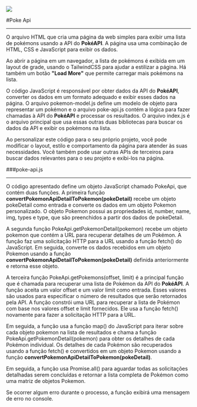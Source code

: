 <img src="https://d1unuvan7ts7ur.cloudfront.net/0x718/filters:strip_exif()/a014fb64-2cf2-4382-bb75-77d808d5c1f4/01GY2YAFC8WGBP9KE88HXTTQ8E">

#Poke Api
______________________________________

O arquivo HTML que cria uma página da web simples para exibir uma lista de pokémons usando a API do **PokéAPI**. A página usa uma combinação de HTML, CSS e JavaScript para exibir os dados.

Ao abrir a página em um navegador, a lista de pokémons é exibida em um layout de grade, usando o TailwindCSS para ajudar a estilizar a página. Há também um botão **"Load More"** que permite carregar mais pokémons na lista.

O código JavaScript é responsável por obter dados da API do **PokéAPI**, converter os dados em um formato adequado e exibir esses dados na página. O arquivo pokemon-model.js define um modelo de objeto para representar um pokémon e o arquivo poke-api.js contém a lógica para fazer chamadas à API do **PokéAPI** e processar os resultados. O arquivo index.js é o arquivo principal que usa essas outras duas bibliotecas para buscar os dados da API e exibir os pokémons na lista.

Ao personalizar este código para o seu próprio projeto, você pode modificar o layout, estilo e comportamento da página para atender às suas necessidades. Você também pode usar outras APIs de terceiros para buscar dados relevantes para o seu projeto e exibi-los na página.

###poke-api.js

______________________________________

O código apresentado define um objeto JavaScript chamado PokeApi, que contém duas funções. A primeira função **convertPokemonApiDetailToPokemon(pokeDetail)** recebe um objeto pokeDetail como entrada e converte os dados em um objeto Pokemon personalizado. O objeto Pokemon possui as propriedades id, number, name, img, types e type, que são preenchidos a partir dos dados de pokeDetail.

A segunda função PokeApi.getPokemonDetail(pokemon) recebe um objeto pokemon que contém a URL para recuperar detalhes de um Pokémon. A função faz uma solicitação HTTP para a URL usando a função fetch() do JavaScript. Em seguida, converte os dados recebidos em um objeto Pokemon usando a função **convertPokemonApiDetailToPokemon(pokeDetail)** definida anteriormente e retorna esse objeto.

A terceira função PokeApi.getPokemons(offset, limit) é a principal função que é chamada para recuperar uma lista de Pokémon da API do **PokéAPI**. A função aceita um valor offset e um valor limit como entrada. Esses valores são usados para especificar o número de resultados que serão retornados pela API. A função constrói uma URL para recuperar a lista de Pokémon com base nos valores offset e limit fornecidos. Ele usa a função fetch() novamente para fazer a solicitação HTTP para a URL.

Em seguida, a função usa a função map() do JavaScript para iterar sobre cada objeto pokemon na lista de resultados e chama a função PokeApi.getPokemonDetail(pokemon) para obter os detalhes de cada Pokémon individual. Os detalhes de cada Pokémon são recuperados usando a função fetch() e convertidos em um objeto Pokemon usando a função **convertPokemonApiDetailToPokemon(pokeDetail)**.

Em seguida, a função usa Promise.all() para aguardar todas as solicitações detalhadas serem concluídas e retornar a lista completa de Pokémon como uma matriz de objetos Pokemon.

Se ocorrer algum erro durante o processo, a função exibirá uma mensagem de erro no console.